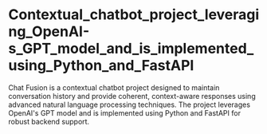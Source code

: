 # Contextual_chatbot_project_leveraging_OpenAI-s_GPT_model_and_is_implemented_using_Python_and_FastAPI
Chat Fusion is a contextual chatbot project designed to maintain conversation history and provide coherent, context-aware responses using advanced natural language processing techniques. The project leverages OpenAI's GPT model and is implemented using Python and FastAPI for robust backend support.
